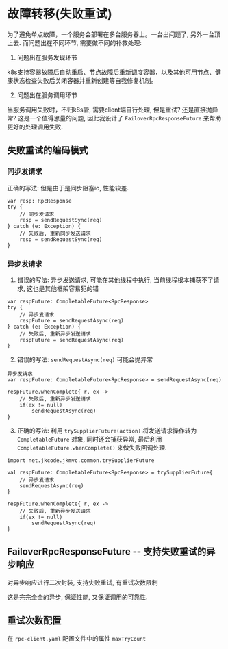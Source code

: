# 故障转移(失败重试)

为了避免单点故障，一个服务会部署在多台服务器上。一台出问题了, 另外一台顶上去. 而问题出在不同环节, 需要做不同的补救处理:

1. 问题出在服务发现环节

k8s支持容器故障后自动重启、节点故障后重新调度容器，以及其他可用节点、健康状态检查失败后关闭容器并重新创建等自我修复机制。

2. 问题出在服务调用环节

当服务调用失败时，不归k8s管, 需要client端自行处理, 但是重试? 还是直接抛异常? 这是一个值得思量的问题, 因此我设计了 `FailoverRpcResponseFuture` 来帮助更好的处理调用失败.

## 失败重试的编码模式

### 同步发请求

正确的写法: 但是由于是同步阻塞io, 性能较差.

```
var resp: RpcResponse
try {
    // 同步发请求
    resp = sendRequestSync(req)
} catch (e: Exception) {
    // 失败后, 重新同步发送请求
    resp = sendRequestSync(req)
}
```

### 异步发请求

1. 错误的写法: 异步发送请求, 可能在其他线程中执行, 当前线程根本捕获不了请求, 这也是其他框架容易犯的错

```
var respFuture: CompletableFuture<RpcResponse>
try {
    // 异步发请求
    respFuture = sendRequestAsync(req)
} catch (e: Exception) {
    // 失败后, 重新异步发送请求
    respFuture = sendRequestAsync(req)
}
```

2. 错误的写法: `sendRequestAsync(req)` 可能会抛异常

```
异步发请求
var respFuture: CompletableFuture<RpcResponse> = sendRequestAsync(req)

respFuture.whenComplete{ r, ex ->
    // 失败后, 重新异步发送请求
    if(ex != null)
        sendRequestAsync(req)
}
```

3. 正确的写法: 利用 `trySupplierFuture(action)` 将发送请求操作转为 `CompletableFuture` 对象, 同时还会捕获异常, 最后利用 `CompletableFuture.whenComplete()` 来做失败回调处理.

```
import net.jkcode.jkmvc.common.trySupplierFuture

val respFuture: CompletableFuture<RpcResponse> = trySupplierFuture{
    // 异步发请求
    sendRequestAsync(req)
}

respFuture.whenComplete{ r, ex ->
    // 失败后, 重新异步发送请求
    if(ex != null)
        sendRequestAsync(req)
}
```

## FailoverRpcResponseFuture -- 支持失败重试的异步响应

对异步响应进行二次封装, 支持失败重试, 有重试次数限制

这是完完全全的异步, 保证性能, 又保证调用的可靠性.

## 重试次数配置

在 `rpc-client.yaml` 配置文件中的属性 `maxTryCount`